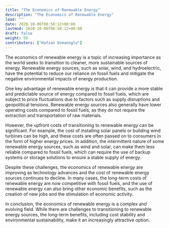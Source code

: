 ```yaml
---
title: "The Economics of Renewable Energy"
description: "The Economics of Renewable Energy"
lead: ""
date: 2020-10-06T08:50:12+00:00
lastmod: 2020-10-06T08:50:12+00:00
draft: false
weight: 50
contributors: ["Hafzan Osmanoglu"]
---
```


The economics of renewable energy is a topic of increasing importance as the world seeks to transition to cleaner, more sustainable sources of energy. Renewable energy sources, such as solar, wind, and hydroelectric, have the potential to reduce our reliance on fossil fuels and mitigate the negative environmental impacts of energy production.

One key advantage of renewable energy is that it can provide a more stable and predictable source of energy compared to fossil fuels, which are subject to price fluctuations due to factors such as supply disruptions and geopolitical tensions. Renewable energy sources also generally have lower operating costs compared to fossil fuels, as they do not require the extraction and transportation of raw materials.

However, the upfront costs of transitioning to renewable energy can be significant. For example, the cost of installing solar panels or building wind turbines can be high, and these costs are often passed on to consumers in the form of higher energy prices. In addition, the intermittent nature of some renewable energy sources, such as wind and solar, can make them less reliable compared to fossil fuels, which can require the use of backup systems or storage solutions to ensure a stable supply of energy.

Despite these challenges, the economics of renewable energy are improving as technology advances and the cost of renewable energy sources continues to decline. In many cases, the long-term costs of renewable energy are now competitive with fossil fuels, and the use of renewable energy can also bring other economic benefits, such as the creation of new jobs and the stimulation of economic activity.

In conclusion, the economics of renewable energy is a complex and evolving field. While there are challenges to transitioning to renewable energy sources, the long-term benefits, including cost stability and environmental sustainability, make it an increasingly attractive option.
